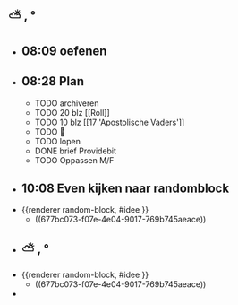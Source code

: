 ## ⛅ , °
- ## 08:09 oefenen
- ## 08:28 Plan
	- TODO archiveren
	- TODO 20 blz [[Roll]]
	- TODO 10 blz [[17 'Apostolische Vaders']]
	- TODO 🎹
	- TODO lopen
	- DONE brief Providebit
	- TODO Oppassen M/F
- ## 10:08 Even kijken naar  randomblock
- {{renderer random-block, #idee }}
	- ((677bc073-f07e-4e04-9017-769b745aeace))
- ## ⛅ , °
- {{renderer random-block, #idee }}
	- ((677bc073-f07e-4e04-9017-769b745aeace))
-